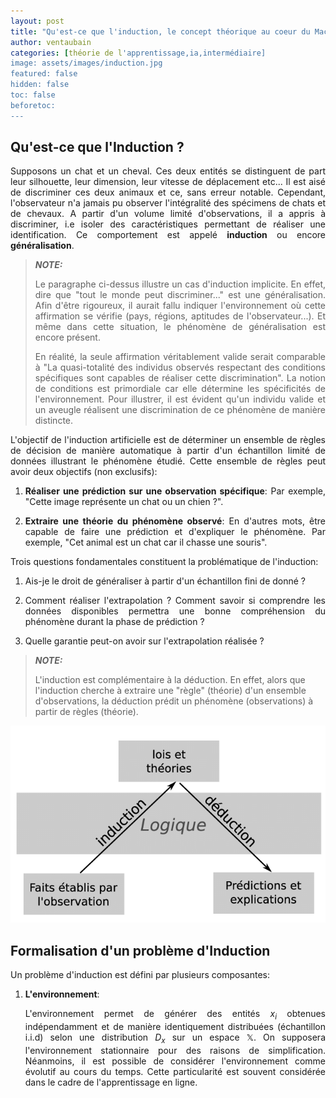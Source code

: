 ```yaml
---
layout: post
title: "Qu'est-ce que l'induction, le concept théorique au coeur du Machine Learning ?"
author: ventaubain
categories: [théorie de l'apprentissage,ia,intermédiaire]
image: assets/images/induction.jpg
featured: false
hidden: false
toc: false
beforetoc:
---
```


## Qu'est-ce que l'Induction ?

<p align="justify"> Supposons un chat et un cheval. Ces deux entités se distinguent de part leur silhouette, leur dimension, leur vitesse de déplacement etc... Il est aisé de discriminer ces deux animaux et ce, sans erreur notable. Cependant, l'observateur n'a jamais pu observer l'intégralité des spécimens de chats et de chevaux. A partir d'un volume limité d'observations, il a appris à discriminer, i.e isoler des caractéristiques permettant de réaliser une identification. Ce comportement est appelé <b>induction</b> ou encore <b>généralisation</b>.</p>

> **_NOTE:_**
> <p align="justify"> Le paragraphe ci-dessus illustre un cas d'induction implicite. En effet, dire que "tout le monde peut discriminer..." est une généralisation. Afin d'être rigoureux, il aurait fallu indiquer l'environnement où cette affirmation se vérifie (pays, régions, aptitudes de l'observateur...). Et même dans cette situation, le phénomène de généralisation est encore présent. </p>
>
> <p align="justify">En réalité, la seule affirmation véritablement valide serait comparable à "La quasi-totalité des individus observés respectant des conditions spécifiques sont capables de réaliser cette discrimination". La notion de conditions est primordiale car elle détermine les spécificités de l'environnement. Pour illustrer, il est évident qu'un individu valide et un aveugle réalisent une discrimination de ce phénomène de manière distincte.</p>

<p align="justify">L'objectif de l'induction artificielle est de déterminer un ensemble de règles de décision de manière automatique à partir d'un échantillon limité de données illustrant le phénomène étudié. Cette ensemble de règles peut avoir deux objectifs (non exclusifs):</p>

1. <p align="justify"><b>Réaliser une prédiction sur une observation spécifique</b>: Par exemple, "Cette image représente un chat ou un chien ?".</p>

2. <p align="justify"><b>Extraire une théorie du phénomène observé</b>: En d'autres mots, être capable de faire une prédiction et d'expliquer le phénomène. Par exemple, "Cet animal est un chat car il chasse une souris".</p>

<p align="justify"> Trois questions fondamentales constituent la problématique de l'induction:</p>

1. <p align="justify">Ais-je le droit de généraliser à partir d'un échantillon fini de donné ?</p>
2. <p align="justify">Comment réaliser l'extrapolation ? Comment savoir si comprendre les données disponibles permettra une bonne compréhension du phénomène durant la phase de prédiction ?</p>
3. <p align="justify">Quelle garantie peut-on avoir sur l'extrapolation réalisée ?</p>

> **_NOTE:_**
> 
> L'induction est complémentaire à la déduction. En effet, alors que l'induction cherche à extraire une "règle" (théorie) d'un ensemble d'observations, la déduction prédit un phénomène (observations) à partir de règles (théorie).
> <p align="center">
  <img src="/assets/images/induction-deduction.png"/><br>
> </p>

## Formalisation d'un problème d'Induction

Un problème d'induction est défini par plusieurs composantes:

1. <b>L'environnement</b>: <p align="justify">L'environnement permet de générer des entités $x_i$ obtenues indépendamment et de manière identiquement distribuées (échantillon i.i.d) selon une distribution $D_x$ sur un espace $\mathbb{X}$. On supposera l'environnement stationnaire pour des raisons de simplification. Néanmoins, il est possible de considérer l'environnement comme évolutif au cours du temps. Cette particularité est souvent considérée dans le cadre de l'apprentissage en ligne.